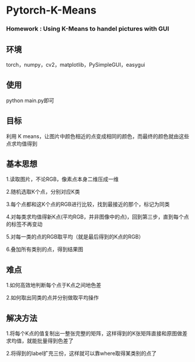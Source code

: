 # Pytorch-K-Means
### Homework : Using K-Means to handel pictures with GUI

## 环境
torch，numpy，cv2，matplotlib，PySimpleGUI，easygui

## 使用
python main.py即可

## 目标
利用 K means，让图片中颜色相近的点变成相同的颜色，而最终的颜色就由这些点求均值得到

## 基本思想
1.读取图片，不论RGB，像素点本身二维压成一维

2.随机选取K个点，分别对应K类

3.每个点都和这K个点的RGB进行比较，找到最接近的那个，标记为同类

4.对每类求均值得新K点(平均RGB，并非图像中的点)，回到第三步，直到每个点的标签不再变动

5.对每一类的点的RGB取平均（就是最后得到的K点的RGB）

6.叠加所有类别的点，得到结果图

## 难点
1.如何高效地判断每个点于K点之间地色差

2.如何取出同类的点并分别做取平均操作

## 解决方法
1.将每个K点的值复制出一整张完整的矩阵，这样得到的K张矩阵直接和原图做差求均值，就能批量得到色差了

2.将得到的label扩充三份，这样就可以靠where取得某类别的点了

